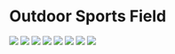 # Outdoor Sports Field

<div class="image-slide">
<img src="https://img.xmummap.com/1_outdoor%20%281%29.webp" />
<img src="https://img.xmummap.com/1_outdoor%20%282%29.webp" />
<img src="https://img.xmummap.com/1_outdoor%20%283%29.webp" />
<img src="https://img.xmummap.com/1_outdoor%20%284%29.webp" />
<img src="https://img.xmummap.com/1_outdoor%20%286%29.webp" />
<img src="https://img.xmummap.com/1_outdoor%20%285%29.webp" />
<img src="https://img.xmummap.com/1_outdoor%20%287%29.webp" />
<img src="https://img.xmummap.com/1_outdoor%20%288%29.webp" />
</div>
